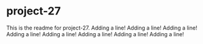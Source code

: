 # project-27

This is the readme for project-27.
Adding a line!
Adding a line!
Adding a line!
Adding a line!
Adding a line!
Adding a line!
Adding a line!
Adding a line!
